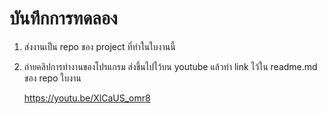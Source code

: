 # บันทึกการทดลอง
 
1. ส่งงานเป็น repo ของ project ที่ทำในใบงานนี้



2. ถ่ายคลิปการทำงานของโปรแกรม ส่งขึ้นไปไว้บน youtube แล้วทำ link ไว้ใน readme.md ของ repo ใบงาน

   https://youtu.be/XlCaUS_omr8
